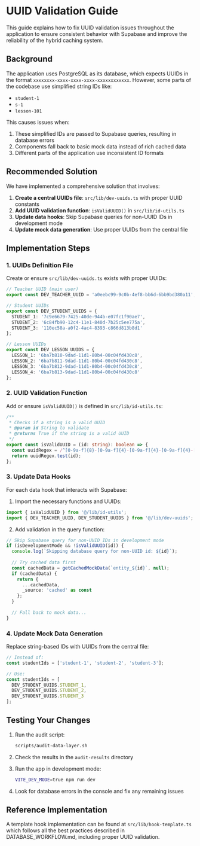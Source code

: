 # UUID Validation Guide

This guide explains how to fix UUID validation issues throughout the application to ensure consistent behavior with Supabase and improve the reliability of the hybrid caching system.

## Background

The application uses PostgreSQL as its database, which expects UUIDs in the format `xxxxxxxx-xxxx-xxxx-xxxx-xxxxxxxxxxxx`. However, some parts of the codebase use simplified string IDs like:

- `student-1`
- `s-1`
- `lesson-101`

This causes issues when:
1. These simplified IDs are passed to Supabase queries, resulting in database errors
2. Components fall back to basic mock data instead of rich cached data
3. Different parts of the application use inconsistent ID formats

## Recommended Solution

We have implemented a comprehensive solution that involves:

1. **Create a central UUIDs file**: `src/lib/dev-uuids.ts` with proper UUID constants
2. **Add UUID validation function**: `isValidUUID()` in `src/lib/id-utils.ts`
3. **Update data hooks**: Skip Supabase queries for non-UUID IDs in development mode
4. **Update mock data generation**: Use proper UUIDs from the central file

## Implementation Steps

### 1. UUIDs Definition File

Create or ensure `src/lib/dev-uuids.ts` exists with proper UUIDs:

```typescript
// Teacher UUID (main user)
export const DEV_TEACHER_UUID = 'a0eebc99-9c0b-4ef8-bb6d-6bb9bd380a11';

// Student UUIDs
export const DEV_STUDENT_UUIDS = {
  STUDENT_1: '7c9e6679-7425-40de-944b-e07fc1f90ae7',
  STUDENT_2: '6c84fb90-12c4-11e1-840d-7b25c5ee775a', 
  STUDENT_3: '110ec58a-a0f2-4ac4-8393-c866d813b8d1'
};

// Lesson UUIDs
export const DEV_LESSON_UUIDS = {
  LESSON_1: '6ba7b810-9dad-11d1-80b4-00c04fd430c8',
  LESSON_2: '6ba7b811-9dad-11d1-80b4-00c04fd430c8',
  LESSON_3: '6ba7b812-9dad-11d1-80b4-00c04fd430c8',
  LESSON_4: '6ba7b813-9dad-11d1-80b4-00c04fd430c8'
};
```

### 2. UUID Validation Function

Add or ensure `isValidUUID()` is defined in `src/lib/id-utils.ts`:

```typescript
/**
 * Checks if a string is a valid UUID
 * @param id String to validate
 * @returns True if the string is a valid UUID
 */
export const isValidUUID = (id: string): boolean => {
  const uuidRegex = /^[0-9a-f]{8}-[0-9a-f]{4}-[0-9a-f]{4}-[0-9a-f]{4}-[0-9a-f]{12}$/i;
  return uuidRegex.test(id);
};
```

### 3. Update Data Hooks

For each data hook that interacts with Supabase:

1. Import the necessary functions and UUIDs:

```typescript
import { isValidUUID } from '@/lib/id-utils';
import { DEV_TEACHER_UUID, DEV_STUDENT_UUIDS } from '@/lib/dev-uuids';
```

2. Add validation in the query function:

```typescript
// Skip Supabase query for non-UUID IDs in development mode
if (isDevelopmentMode && !isValidUUID(id)) {
  console.log(`Skipping database query for non-UUID id: ${id}`);
  
  // Try cached data first
  const cachedData = getCachedMockData(`entity_${id}`, null);
  if (cachedData) {
    return {
      ...cachedData,
      _source: 'cached' as const
    };
  }
  
  // Fall back to mock data...
}
```

### 4. Update Mock Data Generation

Replace string-based IDs with UUIDs from the central file:

```typescript
// Instead of:
const studentIds = ['student-1', 'student-2', 'student-3'];

// Use:
const studentIds = [
  DEV_STUDENT_UUIDS.STUDENT_1,
  DEV_STUDENT_UUIDS.STUDENT_2,
  DEV_STUDENT_UUIDS.STUDENT_3
];
```

## Testing Your Changes

1. Run the audit script:
   ```bash
   scripts/audit-data-layer.sh
   ```

2. Check the results in the `audit-results` directory

3. Run the app in development mode:
   ```bash
   VITE_DEV_MODE=true npm run dev
   ```

4. Look for database errors in the console and fix any remaining issues

## Reference Implementation

A template hook implementation can be found at `src/lib/hook-template.ts` which follows all the best practices described in DATABASE_WORKFLOW.md, including proper UUID validation. 